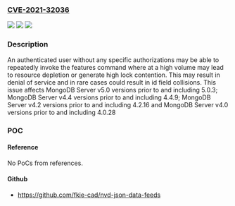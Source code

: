 ### [CVE-2021-32036](https://cve.mitre.org/cgi-bin/cvename.cgi?name=CVE-2021-32036)
![](https://img.shields.io/static/v1?label=Product&message=MongoDB%20Server&color=blue)
![](https://img.shields.io/static/v1?label=Version&message=5.0%3C%3D%205.0.3%20&color=brighgreen)
![](https://img.shields.io/static/v1?label=Vulnerability&message=CWE-770%3A%20Allocation%20of%20Resources%20Without%20Limits%20or%20Throttling&color=brighgreen)

### Description

An authenticated user without any specific authorizations may be able to repeatedly invoke the features command where at a high volume may lead to resource depletion or generate high lock contention. This may result in denial of service and in rare cases could result in id field collisions. This issue affects MongoDB Server v5.0 versions prior to and including 5.0.3; MongoDB Server v4.4 versions prior to and including 4.4.9; MongoDB Server v4.2 versions prior to and including 4.2.16 and MongoDB Server v4.0 versions prior to and including 4.0.28

### POC

#### Reference
No PoCs from references.

#### Github
- https://github.com/fkie-cad/nvd-json-data-feeds

